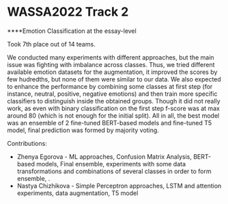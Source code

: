 # WASSA2022 Track 2
****Emotion Classification at the essay-level

Took 7th place out of 14 teams.

We conducted many experiments with different approaches, but the main issue was fighting with imbalance across classes. Thus, we tried different available emotion datasets for the augmentation, it improved the scores by few hudredths, but none of them were similar to our data. We also expected to enhance the performance by combining some classes at first step (for instance, neutral, positive, negative emotions) and then train more specific classifiers to distinguish inside the obtained groups. Though it did not really work, as even with binary classification on the first step f-score was at max around 80 (which is not enough for the initial split).  All in all, the best model was an ensemble of 2 fine-tuned BERT-based models and fine-tuned T5 model, final prediction was formed by majority voting.

Contributions: 
- Zhenya Egorova - ML approaches, Confusion Matrix Analysis, BERT-based models, Final ensemble, experiments with some data transformations and combinations of several classes in order to form ensemble, .
- Nastya Chizhikova - Simple Perceptron approaches, LSTM and attention experiments, data augmentation, T5 model

